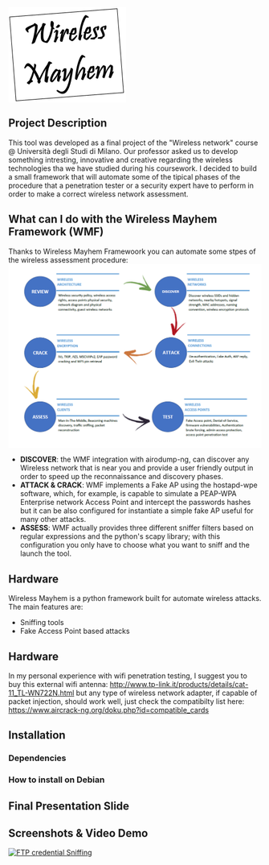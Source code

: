 <img src="images/logo.png" align="center"/>

## Project Description
This tool was developed as a final project of the "Wireless network" course @ Università degli Studi di Milano.
Our professor asked us to develop something intresting, innovative and creative regarding the wireless technologies tha we have studied during his coursework. 
I decided to build a small framework that will automate some of the tipical phases of the procedure that a penetration tester or a security expert have to perform in order to make a correct wireless network assessment.

## What can I do with the Wireless Mayhem Framework (WMF)
Thanks to Wireless Mayhem Framewoork you can automate some stpes of the wireless assessment procedure:
<img src="images/flowchartWIFIassessment.png" align="center"/>

- **DISCOVER**: the WMF integration with airodump-ng, can discover any Wireless network that is near you and provide a user friendly output in order to speed up the reconnaissance and discovery phases.
- **ATTACK & CRACK**: WMF implements a Fake AP using the hostapd-wpe software, which, for example, is capable to simulate a PEAP-WPA Enterprise network Access Point and intercept the passwords hashes but it can be also configured for instantiate a simple fake AP useful for many other attacks.
- **ASSESS**: WMF actually provides three different sniffer filters based on regular expressions and the python's scapy library; with this configuration you only  have to choose what you want to sniff and the launch the tool. 

## Hardware
Wireless Mayhem is a python framework built for automate wireless attacks.
The main features are:
- Sniffing tools
- Fake Access Point based attacks

## Hardware
In my personal experience with wifi penetration testing, I suggest you to buy this external wifi antenna: 
http://www.tp-link.it/products/details/cat-11_TL-WN722N.html
but any type of wireless network adapter, if capable of packet injection, should work well, just check the compatibilty list here:
https://www.aircrack-ng.org/doku.php?id=compatible_cards

## Installation

### Dependencies

### How to install on Debian

## 

## Final Presentation Slide

## Screenshots & Video Demo
[![FTP credential Sniffing](https://img.youtube.com/vi/KcH81PO7jVk/0.jpg)](https://www.youtube.com/watch?v=KcH81PO7jVk)

